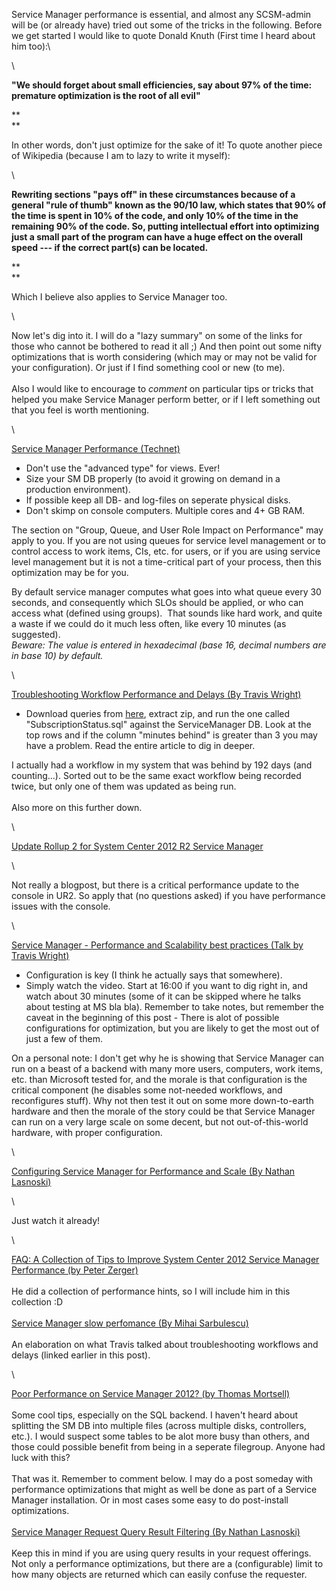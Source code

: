 Service Manager performance is essential, and almost any SCSM-admin will
be (or already have) tried out some of the tricks in the following.
Before we get started I would like to quote Donald Knuth (First time I
heard about him too):\

<div>

\

</div>

<div>

**\"We should forget about small efficiencies, say about 97% of the
time: premature optimization is the root of all evil\"**

</div>

<div>

**\
**

</div>

<div>

In other words, don\'t just optimize for the sake of it! To quote
another piece of Wikipedia (because I am to lazy to write it myself):

</div>

<div>

\

</div>

<div>

**Rewriting sections \"pays off\" in these circumstances because of a
general \"rule of thumb\" known as the 90/10 law, which states that 90%
of the time is spent in 10% of the code, and only 10% of the time in the
remaining 90% of the code. So, putting intellectual effort into
optimizing just a small part of the program can have a huge effect on
the overall speed --- if the correct part(s) can be located.**

</div>

<div>

**\
**

</div>

<div>

Which I believe also applies to Service Manager too.

</div>

<div>

\

</div>

<div>

Now let\'s dig into it. I will do a \"lazy summary\" on some of the
links for those who cannot be bothered to read it all ;) And then point
out some nifty optimizations that is worth considering (which may or may
not be valid for your configuration). Or just if I find something cool
or new (to me).\
\
Also I would like to encourage to *comment* on particular tips or tricks
that helped you make Service Manager perform better, or if I left
something out that you feel is worth mentioning.

</div>

<div>

\

</div>

<div>

[Service Manager Performance
(Technet)](http://technet.microsoft.com/en-us/library/hh519624.aspx)

</div>

<div>

-   Don\'t use the \"advanced type\" for views. Ever!
-   Size your SM DB properly (to avoid it growing on demand in a
    production environment).
-   If possible keep all DB- and log-files on seperate physical disks.
-   Don\'t skimp on console computers. Multiple cores and 4+ GB RAM.

<div>

The section on \"Group, Queue, and User Role Impact on Performance\" may
apply to you. If you are not using queues for service level management
or to control access to work items, CIs, etc. for users, or if you are
using service level management but it is not a time-critical part of
your process, then this optimization may be for you.

</div>

<div>

By default service manager computes what goes into what queue every 30
seconds, and consequently which SLOs should be applied, or who can
access what (defined using groups).  That sounds like hard work, and
quite a waste if we could do it much less often, like every 10 minutes
(as suggested).\
*Beware: The value is entered in hexadecimal (base 16, decimal numbers
are in base 10) by default.*

</div>

<div>

\

</div>

<div>

[Troubleshooting Workflow Performance and Delays (By Travis
Wright)](http://blogs.technet.com/b/servicemanager/archive/2013/01/14/troubleshooting-workflow-performance-and-delays.aspx)

</div>

<div>

-   Download queries from
    [here](https://gallery.technet.microsoft.com/Workflow-Performance-680438ae),
    extract zip, and run the one called \"SubscriptionStatus.sql\"
    against the ServiceManager DB. Look at the top rows and if the
    column \"minutes behind\" is greater than 3 you may have a problem.
    Read the entire article to dig in deeper.

<div>

I actually had a workflow in my system that was behind by 192 days (and
counting\...). Sorted out to be the same exact workflow being recorded
twice, but only one of them was updated as being run.\
\
Also more on this further down.

</div>

<div>

\

</div>

<div>

[Update Rollup 2 for System Center 2012 R2 Service
Manager](http://www.microsoft.com/en-us/download/details.aspx?id=42551)

</div>

<div>

\

</div>

<div>

Not really a blogpost, but there is a critical performance update to the
console in UR2. So apply that (no questions asked) if you have
performance issues with the console.

</div>

<div>

\

</div>

<div>

[Service Manager - Performance and Scalability best practices (Talk by
Travis
Wright)](http://channel9.msdn.com/Series/SCUE2014/Service-Manager-Performance-and-Scalability-best-practices)

</div>

<div>

-   Configuration is key (I think he actually says that somewhere).
-   Simply watch the video. Start at 16:00 if you want to dig right in,
    and watch about 30 minutes (some of it can be skipped where he talks
    about testing at MS bla bla). Remember to take notes, but remember
    the caveat in the beginning of this post - There is alot of possible
    configurations for optimization, but you are likely to get the most
    out of just a few of them.

<div>

On a personal note: I don\'t get why he is showing that Service Manager
can run on a beast of a backend with many more users, computers, work
items, etc. than Microsoft tested for, and the morale is that
configuration is the critical component (he disables some not-needed
workflows, and reconfigures stuff). Why not then test it out on some
more down-to-earth hardware and then the morale of the story could be
that Service Manager can run on a very large scale on some decent, but
not out-of-this-world hardware, with proper configuration.

</div>

</div>

<div>

\

</div>

<div>

[Configuring Service Manager for Performance and Scale (By Nathan
Lasnoski)](http://www.concurrency.com/infrastructure/configuring-service-manager-for-performance-and-scale/)

</div>

<div>

\

</div>

<div>

Just watch it already!

</div>

<div>

\

</div>

<div>

[FAQ: A Collection of Tips to Improve System Center 2012 Service Manager
Performance (by Peter
Zerger)](http://www.systemcentercentral.com/faq-a-collection-of-tips-to-improve-service-manager-performance/)\
\
He did a collection of performance hints, so I will include him in this
collection :D\
\
[Service Manager slow perfomance (By Mihai
Sarbulescu)](http://blogs.technet.com/b/mihai/archive/2012/07/13/service-manager-slow-perfomance.aspx)\
\
An elaboration on what Travis talked about troubleshooting workflows and
delays (linked earlier in this post).

</div>

<div>

\

</div>

<div>

[Poor Performance on Service Manager 2012? (by Thomas
Mortsell)](http://systemcenterblogs.com/2014/06/10/poor-performance-on-service-manager-2012/)\
\
Some cool tips, especially on the SQL backend. I haven\'t heard about
splitting the SM DB into multiple files (across multiple disks,
controllers, etc.). I would suspect some tables to be alot more busy
than others, and those could possible benefit from being in a seperate
filegroup. Anyone had luck with this?\
\
That was it. Remember to comment below. I may do a post someday with
performance optimizations that might as well be done as part of a
Service Manager installation. Or in most cases some easy to do
post-install optimizations.\
\
[Service Manager Request Query Result Filtering (By Nathan
Lasnoski)](http://www.concurrency.com/infrastructure/service-manager-request-query-result-filtering/)\
\
Keep this in mind if you are using query results in your request
offerings. Not only a performance optimizations, but there are a
(configurable) limit to how many objects are returned which can easily
confuse the requester.

</div>

</div>

</div>

<div>

</div>
